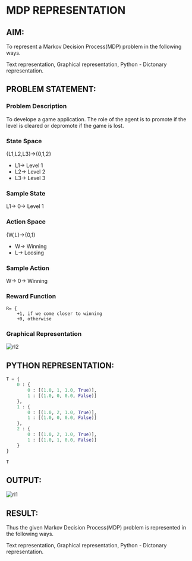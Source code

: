 # MDP REPRESENTATION

## AIM:
To represent a Markov Decision Process(MDP) problem in the following ways.

Text representation,
Graphical representation,
Python - Dictonary representation.

## PROBLEM STATEMENT:

### Problem Description
To develope a game application. The role of the agent is to promote if the level is cleared or depromote if the game is lost.

### State Space
{L1,L2,L3}->{0,1,2}
- L1-> Level 1
- L2-> Level 2
- L3-> Level 3

### Sample State
L1-> 0-> Level 1

### Action Space
{W,L}->{0,1}
- W-> Winning
- L-> Loosing

### Sample Action
W-> 0-> Winning

### Reward Function
```
R= {
    +1, if we come closer to winning
    +0, otherwise

```
### Graphical Representation
![rl2](https://github.com/BHUVANESHWAR-BHUVIOP/mdp-representation/assets/94155099/529f407f-7328-44e6-8757-ee00af47970b)

## PYTHON REPRESENTATION:
```py
T = {
    0 : {
        0 : [(1.0, 1, 1.0, True)],
        1 : [(1.0, 0, 0.0, False)]
    },
    1 : {
        0 : [(1.0, 2, 1.0, True)],
        1 : [(1.0, 0, 0.0, False)]
    },
    2 : {
        0 : [(1.0, 2, 1.0, True)],
        1 : [(1.0, 1, 0.0, False)]
    }
}

T
```

## OUTPUT:
![rl1](https://github.com/BHUVANESHWAR-BHUVIOP/mdp-representation/assets/94155099/b88dd7bc-7847-42de-ae20-5c40d198c3c0)


## RESULT:
Thus the given Markov Decision Process(MDP) problem is represented in the following ways.

Text representation,
Graphical representation,
Python - Dictonary representation.
